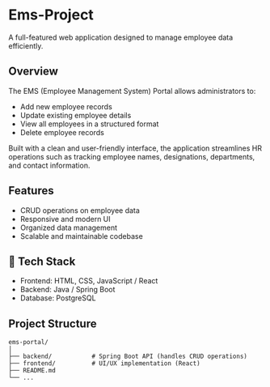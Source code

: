 # Ems-Project

A full-featured web application designed to manage employee data efficiently.

##  Overview

The EMS (Employee Management System) Portal allows administrators to:

- Add new employee records
- Update existing employee details
- View all employees in a structured format
- Delete employee records

Built with a clean and user-friendly interface, the application streamlines HR operations such as tracking employee names, designations, departments, and contact information.

## Features

- CRUD operations on employee data
- Responsive and modern UI
- Organized data management
- Scalable and maintainable codebase

## 🚀 Tech Stack

- Frontend: HTML, CSS, JavaScript / React
- Backend: Java / Spring Boot
- Database: PostgreSQL

##  Project Structure

```plaintext
ems-portal/
│
├── backend/           # Spring Boot API (handles CRUD operations)
├── frontend/          # UI/UX implementation (React)
├── README.md
└── ...
